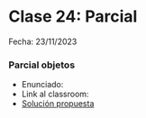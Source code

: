 # Clase 24: Parcial

Fecha: 23/11/2023

### Parcial objetos

* Enunciado: 
* Link al classroom: 
* [Solución propuesta]()
